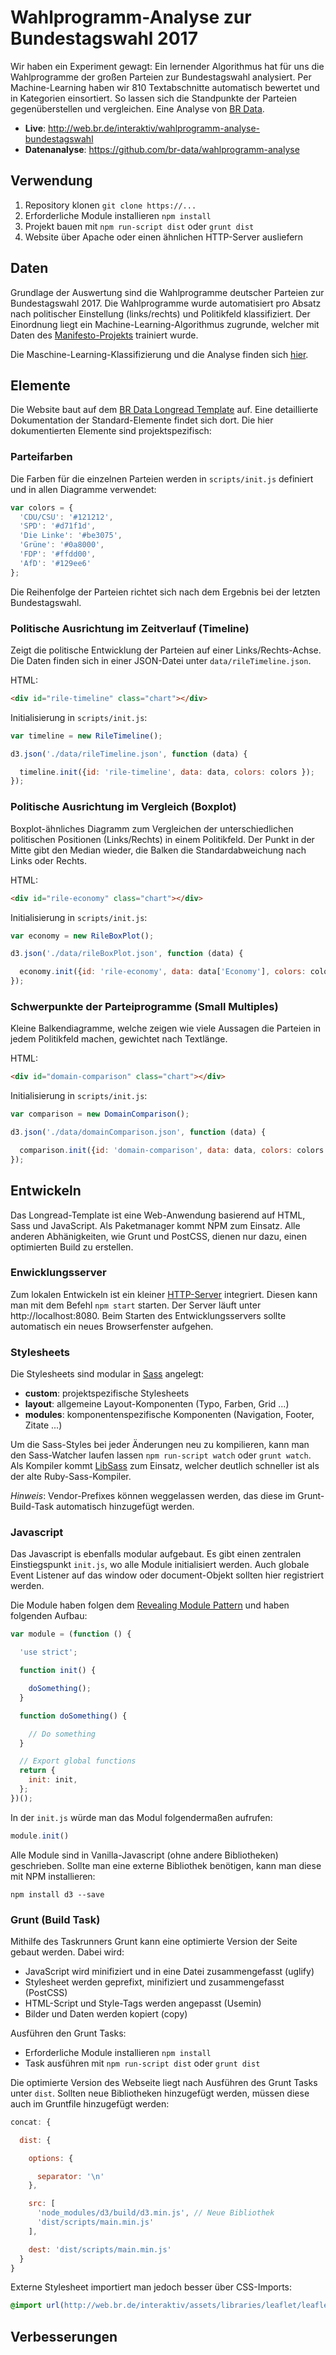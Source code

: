# Wahlprogramm-Analyse zur Bundestagswahl 2017
Wir haben ein Experiment gewagt: Ein lernender Algorithmus hat für uns die Wahlprogramme der großen Parteien zur Bundestagswahl analysiert. Per Machine-Learning haben wir 810 Textabschnitte automatisch bewertet und in Kategorien einsortiert. So lassen sich die Standpunkte der Parteien gegenüberstellen und vergleichen. Eine Analyse von [BR Data](http://br.de/data).

- **Live**: http://web.br.de/interaktiv/wahlprogramm-analyse-bundestagswahl
- **Datenanalyse**: https://github.com/br-data/wahlprogramm-analyse

## Verwendung
1. Repository klonen `git clone https://...`
2. Erforderliche Module installieren `npm install`
3. Projekt bauen mit `npm run-script dist` oder `grunt dist`
4. Website über Apache oder einen ähnlichen HTTP-Server ausliefern

## Daten
Grundlage der Auswertung sind die Wahlprogramme deutscher Parteien zur Bundestagswahl 2017. Die Wahlprogramme wurde automatisiert pro Absatz nach politischer Einstellung (links/rechts) und Politikfeld klassifiziert. Der Einordnung liegt ein Machine-Learning-Algorithmus zugrunde, welcher mit Daten des [Manifesto-Projekts](https://manifestoproject.wzb.eu/) trainiert wurde.

Die Maschine-Learning-Klassifizierung und die Analyse finden sich [hier](https://github.com/br-data/wahlprogramm-analyse).

## Elemente
Die Website baut auf dem [BR Data Longread Template](https://github.com/digitalegarage/longread-template) auf. Eine detaillierte Dokumentation der Standard-Elemente findet sich dort. Die hier dokumentierten Elemente sind projektspezifisch:

### Parteifarben
Die Farben für die einzelnen Parteien werden in `scripts/init.js` definiert und in allen Diagramme verwendet:

```javascript
var colors = {
  'CDU/CSU': '#121212',
  'SPD': '#d71f1d',
  'Die Linke': '#be3075',
  'Grüne': '#0a8000',
  'FDP': '#ffdd00',
  'AfD': '#129ee6'
};
```

Die Reihenfolge der Parteien richtet sich nach dem Ergebnis bei der letzten Bundestagswahl.

### Politische Ausrichtung im Zeitverlauf (Timeline)
Zeigt die politische Entwicklung der Parteien auf einer Links/Rechts-Achse. Die Daten finden sich in einer JSON-Datei unter `data/rileTimeline.json`.

HTML:

```html
<div id="rile-timeline" class="chart"></div>
```

Initialisierung in `scripts/init.js`:

```javascript
var timeline = new RileTimeline();

d3.json('./data/rileTimeline.json', function (data) {

  timeline.init({id: 'rile-timeline', data: data, colors: colors });
});
```


### Politische Ausrichtung im Vergleich (Boxplot)
Boxplot-ähnliches Diagramm zum Vergleichen der unterschiedlichen politischen Positionen (Links/Rechts) in einem Politikfeld. Der Punkt in der Mitte gibt den Median wieder, die Balken die Standardabweichung nach Links oder Rechts.

HTML:

```html
<div id="rile-economy" class="chart"></div>
```

Initialisierung in `scripts/init.js`:

```javascript
var economy = new RileBoxPlot();

d3.json('./data/rileBoxPlot.json', function (data) {

  economy.init({id: 'rile-economy', data: data['Economy'], colors: colors });
});
```

### Schwerpunkte der Parteiprogramme (Small Multiples)
Kleine Balkendiagramme, welche zeigen wie viele Aussagen die Parteien in jedem Politikfeld machen, gewichtet nach Textlänge.

HTML:

```html
<div id="domain-comparison" class="chart"></div>
```

Initialisierung in `scripts/init.js`:

```javascript
var comparison = new DomainComparison();

d3.json('./data/domainComparison.json', function (data) {

  comparison.init({id: 'domain-comparison', data: data, colors: colors });
});
```

## Entwickeln
Das Longread-Template ist eine Web-Anwendung basierend auf HTML, Sass und JavaScript. Als Paketmanager kommt NPM zum Einsatz. Alle anderen Abhänigkeiten, wie Grunt und PostCSS, dienen nur dazu, einen optimierten Build zu erstellen.

### Enwicklungsserver
Zum lokalen Entwickeln ist ein kleiner [HTTP-Server](https://github.com/indexzero/http-server) integriert. Diesen kann man mit dem Befehl `npm start` starten. Der Server läuft unter http://localhost:8080. Beim Starten des Entwicklungsservers sollte automatisch ein neues Browserfenster aufgehen. 

### Stylesheets
Die Stylesheets sind modular in [Sass](http://sass-lang.com/) angelegt:
- **custom**: projektspezifische Stylesheets 
- **layout**: allgemeine Layout-Komponenten (Typo, Farben, Grid ...) 
- **modules**: komponentenspezifische Komponenten (Navigation, Footer, Zitate ...)

Um die Sass-Styles bei jeder Änderungen neu zu kompilieren, kann man den Sass-Watcher laufen lassen `npm run-script watch` oder `grunt watch`. Als Kompiler kommt [LibSass](http://sass-lang.com/libSass) zum Einsatz, welcher deutlich schneller ist als der alte Ruby-Sass-Kompiler. 

*Hinweis*: Vendor-Prefixes können weggelassen werden, das diese im Grunt-Build-Task automatisch hinzugefügt werden.

### Javascript
Das Javascript is ebenfalls modular aufgebaut. Es gibt einen zentralen Einstiegspunkt `init.js`, wo alle Module initialisiert werden. Auch globale Event Listener auf das window oder document-Objekt sollten hier registriert werden.

Die Module haben folgen dem [Revealing Module Pattern](https://addyosmani.com/resources/essentialjsdesignpatterns/book/#revealingmodulepatternjavascript) und haben folgenden Aufbau: 

```javascript
var module = (function () {

  'use strict';

  function init() {

    doSomething();
  }

  function doSomething() {

    // Do something
  }

  // Export global functions
  return {
    init: init,
  };
})();
```

In der `init.js` würde man das Modul folgendermaßen aufrufen:

```javascript
module.init()
```

Alle Module sind in Vanilla-Javascript (ohne andere Bibliotheken) geschrieben. Sollte man eine externe Bibliothek benötigen, kann man diese mit NPM installieren:

```
npm install d3 --save
```

### Grunt (Build Task)
Mithilfe des Taskrunners Grunt kann eine optimierte Version der Seite gebaut werden. Dabei wird:
- JavaScript wird minifiziert und in eine Datei zusammengefasst (uglify)
- Stylesheet werden geprefixt, minifiziert und zusammengefasst (PostCSS)
- HTML-Script und Style-Tags werden angepasst (Usemin)
- Bilder und Daten werden kopiert (copy)

Ausführen den Grunt Tasks:
- Erforderliche Module installieren `npm install`
- Task ausführen mit `npm run-script dist` oder `grunt dist`

Die optimierte Version des Webseite liegt nach Ausführen des Grunt Tasks unter `dist`. Sollten neue Bibliotheken hinzugefügt werden, müssen diese auch im Gruntfile hinzugefügt werden:

```javascript
concat: {

  dist: {

    options: {

      separator: '\n'
    },

    src: [
      'node_modules/d3/build/d3.min.js', // Neue Bibliothek
      'dist/scripts/main.min.js'
    ],

    dest: 'dist/scripts/main.min.js'
  }
}
```

Externe Stylesheet importiert man jedoch besser über CSS-Imports:

```Sass
@import url(http://web.br.de/interaktiv/assets/libraries/leaflet/leaflet.v0.min.css)
```

## Verbesserungen
